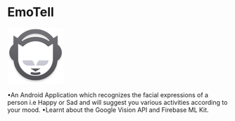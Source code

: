 # EmoTell
![alt text](https://github.com/shivams112/EmoTell/blob/master/app/src/main/res/drawable/logo.png)

•An Android Application which recognizes the facial expressions of a person i.e Happy or Sad and will suggest you various activities according to your mood. 
•Learnt about the Google Vision API and Firebase ML Kit.
